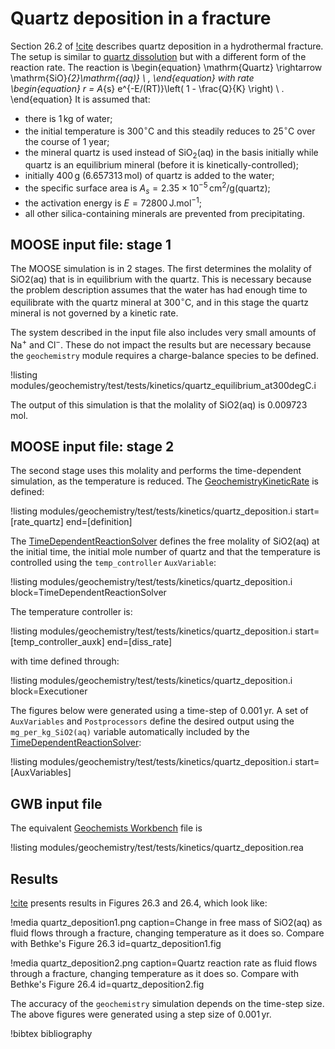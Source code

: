# Quartz deposition in a fracture

Section 26.2 of [!cite](bethke_2007) describes quartz deposition in a hydrothermal fracture.  The setup is similar to [quartz dissolution](kinetic_quartz.md) but with a different form of the reaction rate.  The reaction is
\begin{equation}
\mathrm{Quartz} \rightarrow \mathrm{SiO}_{2}\mathrm{(aq)} \ ,
\end{equation}
with rate
\begin{equation}
r = A_{s} e^{-E/(RT)}\left( 1 - \frac{Q}{K} \right) \ .
\end{equation}
It is assumed that:

- there is 1$\,$kg of water;
- the initial temperature is 300$^{\circ}$C and this steadily reduces to 25$^{\circ}$C over the course of 1 year;
- the mineral quartz is used instead of SiO$_{2}$(aq) in the basis initially while quartz is an equilibrium mineral (before it is kinetically-controlled);
- initially 400$\,$g (6.657313$\,$mol) of quartz is added to the water;
- the specific surface area is $A_{s} = 2.35\times 10^{-5}\,$cm$^{2}$/g(quartz);
- the activation energy is $E=72800\,$J.mol$^{-1}$;
- all other silica-containing minerals are prevented from precipitating.

## MOOSE input file: stage 1

The MOOSE simulation is in 2 stages.  The first determines the molality of SiO2(aq) that is in equilibrium with the quartz.  This is necessary because the problem description assumes that the water has had enough time to equilibrate with the quartz mineral at 300$^{\circ}$C, and in this stage the quartz mineral is not governed by a kinetic rate.

The system described in the input file also includes very small amounts of Na$^{+}$ and Cl$^{-}$.  These do not impact the results but are necessary because the `geochemistry` module requires a charge-balance species to be defined.

!listing modules/geochemistry/test/tests/kinetics/quartz_equilibrium_at300degC.i

The output of this simulation is that the molality of SiO2(aq) is 0.009723$\,$mol.

## MOOSE input file: stage 2

The second stage uses this molality and performs the time-dependent simulation, as the temperature is reduced.  The [GeochemistryKineticRate](GeochemistryKineticRate.md) is defined:

!listing modules/geochemistry/test/tests/kinetics/quartz_deposition.i start=[rate_quartz] end=[definition]

The [TimeDependentReactionSolver](AddTimeDependentReactionSolverAction.md) defines the free molality of SiO2(aq) at the initial time, the initial mole number of quartz and that the temperature is controlled using the `temp_controller` `AuxVariable`:

!listing modules/geochemistry/test/tests/kinetics/quartz_deposition.i block=TimeDependentReactionSolver

The temperature controller is:

!listing modules/geochemistry/test/tests/kinetics/quartz_deposition.i start=[temp_controller_auxk] end=[diss_rate]

with time defined through:

!listing modules/geochemistry/test/tests/kinetics/quartz_deposition.i block=Executioner

The figures below were generated using a time-step of 0.001$\,$yr.  A set of `AuxVariables` and `Postprocessors` define the desired output using the `mg_per_kg_SiO2(aq)` variable automatically included by the [TimeDependentReactionSolver](AddTimeDependentReactionSolverAction.md):

!listing modules/geochemistry/test/tests/kinetics/quartz_deposition.i start=[AuxVariables]

## GWB input file

The equivalent [Geochemists Workbench](https://www.gwb.com/) file is

!listing modules/geochemistry/test/tests/kinetics/quartz_deposition.rea

## Results

[!cite](bethke_2007) presents results in Figures 26.3 and 26.4, which look like:

!media quartz_deposition1.png caption=Change in free mass of SiO2(aq) as fluid flows through a fracture, changing temperature as it does so.  Compare with Bethke's Figure 26.3  id=quartz_deposition1.fig

!media quartz_deposition2.png caption=Quartz reaction rate as fluid flows through a fracture, changing temperature as it does so.  Compare with Bethke's Figure 26.4  id=quartz_deposition2.fig

The accuracy of the `geochemistry` simulation depends on the time-step size.  The above figures were generated using a step size of 0.001$\,$yr.

!bibtex bibliography
